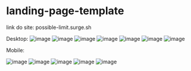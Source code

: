 # landing-page-template
link do site: possible-limit.surge.sh

Desktop:
![image](https://user-images.githubusercontent.com/94767959/148713433-d7068fa4-ffaa-4d09-beae-5f8789dc5299.png)
![image](https://user-images.githubusercontent.com/94767959/148713446-4886289a-a77c-42e7-91a7-921b12049074.png)
![image](https://user-images.githubusercontent.com/94767959/148713454-5c6b6b20-e531-400b-8663-96b8865f6e48.png)
![image](https://user-images.githubusercontent.com/94767959/148713473-419d0f61-383d-4a1e-9a44-b10be3f1696d.png)
![image](https://user-images.githubusercontent.com/94767959/148713477-6a101a8d-b8ef-4ece-9166-c3726a4d35aa.png)
![image](https://user-images.githubusercontent.com/94767959/148713481-751d5abc-9d8a-4a6c-b1e6-96501c1613de.png)
![image](https://user-images.githubusercontent.com/94767959/148713484-d8466f81-4b6c-4ae1-8e55-82f21a07e5bf.png)


Mobile:

![image](https://user-images.githubusercontent.com/94767959/148713509-a483d119-0b08-4f40-be6a-2c8b52ffd10d.png)
![image](https://user-images.githubusercontent.com/94767959/148713519-64bd377a-053f-4e6d-acca-5c073b3140e6.png)
![image](https://user-images.githubusercontent.com/94767959/148713531-0a9fb838-e031-4b19-87c0-1d1a56d29201.png)
![image](https://user-images.githubusercontent.com/94767959/148713537-f46ac901-0a87-47f0-9572-fbfd8ba051d4.png)
![image](https://user-images.githubusercontent.com/94767959/148713540-1b8a9de1-52e0-4979-8414-ebd63386b474.png)

